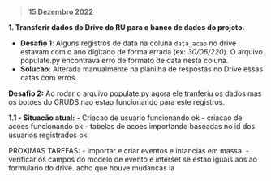> **15 Dezembro 2022**

**1. Transferir dados do Drive do RU para o banco de dados do projeto.**
- **Desafio 1**: Alguns registros de data na coluna ```data_acao``` no drive estavam com o ano digitado de forma errada (ex: *30/06/220*). O arquivo populate.py encontrava erro de formato de data nesta coluna.
- **Solucao**: Alterada manualmente na planilha de respostas no Drive essas datas com erros.

**Desafio 2:** Ao rodar o arquivo populate.py agora ele tranferiu os dados mas os botoes do CRUDS nao estao funcionando para este registros.

**1.1 - Situacão atual:**
    - Criacao de usuario funcionando ok
    - criacao de acoes funcionando ok
    - tabelas de acoes importando baseadas no id dos usuarios registrados ok


PROXIMAS TAREFAS:
    - importar e criar eventos e intancias em massa.
    - verificar os campos do modelo de evento e interset se estao iguais aos ao formulario do drive. acho que houve mudancas la 